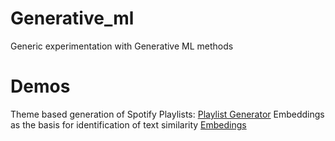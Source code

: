 # Generative_ml
Generic experimentation with Generative ML methods

# Demos
Theme based generation of Spotify Playlists:
[Playlist Generator](https://markodjordjic.github.io/generative_ml/playlist_generator_demo.html)
Embeddings as the basis for identification of text similarity
[Embedings](https://markodjordjic.github.io/generative_ml/embedding_demo.html)


